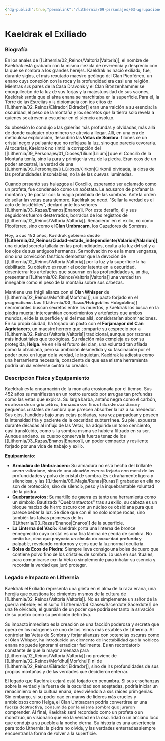 ```yaml
---
{"dg-publish":true,"permalink":"/lithernia/09-personajes/03-agrupaciones/clan-umbracarn-los-cazadores-de-sombras/kaeldrak-el-exiliado/","tags":["[lithernia","personajes","Clan Umbracarn","enano","exiliado","Valtoria"]}
---
```


# Kaeldrak el Exiliado

### Biografía

En los anales de [[Lithernia/02_Reinos/Valtoria\|Valtoria]], el nombre de Kaeldrak está grabado con la misma mezcla de reverencia y desprecio con la que se nombra a los grandes herejes. Kaeldrak no nació exiliado; fue, durante siglos, el más reputado maestro geólogo del Clan Picoférreo, un enano cuya conexión con la roca y la profundidad era casi una religión. Mientras sus pares de la Casa Dravonis y el Clan Bronzenhammer se enorgullecían de la luz de sus forjas y la majestuosidad de sus salones, Kaeldrak sentía que el alma enana se marchitaba en la superficie. Para él, la Torre de las Estrellas y la diplomacia con los elfos de [[Lithernia/02_Reinos/Eldrador\|Eldrador]] eran una traición a su esencia: la oscuridad, el peso de la montaña y los secretos que la tierra solo revela a quienes se atreven a escuchar en el silencio absoluto.

Su obsesión lo condujo a las galerías más profundas y olvidadas, más allá de donde cualquier otro minero se atrevía a llegar. Allí, en una era de meticulosa exploración, descubrió las **Vetas de Sombra**: filones de un cristal negro y pulsante que no reflejaba la luz, sino que parecía devorarla. Al tocarlas, Kaeldrak no sintió la corrupción del [[Lithernia/09_Personajes/01_Dioses/Lilium\|Lilium]] que el Concilio de la Montaña temía, sino la pura y primigenia voz de la piedra. Eran ecos de un poder ancestral, la verdad de una [[Lithernia/09_Personajes/01_Dioses/Cirkon\|Cirkon]] olvidada, la diosa de las profundidades insondables, no la de las cuevas iluminadas.

Cuando presentó sus hallazgos al Concilio, esperando ser aclamado como un profeta, fue condenado como un apóstata. Le acusaron de profanar la montaña y de pactar con la magia prohibida de las sombras. Ante la orden de sellar las vetas para siempre, Kaeldrak se negó. "Sellar la verdad es el acto de los débiles", declaró ante los señores [[Lithernia/03_Razas/Enanos\|Enanos]]. Por este desafío, él y sus seguidores fueron desterrados, borrados de los registros de [[Lithernia/02_Reinos/Valtoria\|Valtoria]]. Renacieron en el exilio, no como Picoférreo, sino como el **Clan Umbracarn**, los Cazadores de Sombras.

Hoy, a sus 452 años, Kaeldrak gobierna desde **[[Lithernia/02_Reinos/Ciudad-estado_independiente/Valarion\|Valarion]]**, una ciudad secreta tallada en las profundidades, oculta a la luz del sol y a los ojos de sus antiguos hermanos. Su motivación no es la mera venganza, sino una convicción fanática: demostrar que la devoción de [[Lithernia/02_Reinos/Valtoria\|Valtoria]] por la luz y la superficie la ha debilitado. Su objetivo es reunir el poder latente en la oscuridad, desenterrar los artefactos que susurran en las profundidades y, un día, presentar a [[Lithernia/02_Reinos/Valtoria\|Valtoria]] una verdad tan innegable como el peso de la montaña sobre sus cabezas.

Mantiene una frágil alianza con el **Clan Whisper** de [[Lithernia/02_Reinos/Mor'dhul\|Mor'dhul]], un pacto forjado en el pragmatismo. Los [[Lithernia/03_Razas/Hobgoblins\|Hobgoblins]] necromantes buscan secretos entre los muertos, y Kaeldrak los busca en la piedra muerta; intercambian conocimientos y artefactos que ambos mundos, el de la superficie y el del más allá, considerarían abominaciones. En su propia ciudad, ha forjado un pacto con el **Forjamayor del Clan Agrietacero**, un maestro herrero que comparte su desprecio por la [[Lithernia/02_Reinos/Valtoria\|Valtoria]] tradicional, aunque por razones más industriales que teológicas. Su relación más compleja es con su protegida, **Helga**. Ve en ella el futuro del clan, una voluntad tan afilada como la obsidiana, pero su ambición desmedida y su fascinación por el poder puro, en lugar de la verdad, le inquietan. Kaeldrak la adiestra como una herramienta necesaria, consciente de que esa misma herramienta podría un día volverse contra su creador.

### Descripción Física y Equipamiento

Kaeldrak es la encarnación de la montaña erosionada por el tiempo. Sus 452 años se manifiestan en un rostro surcado por arrugas tan profundas como las vetas que explora. Su larga barba, antaño negra como el carbón, es ahora de un gris pétreo, trenzada con finos hilos de obsidiana y pequeños cristales de sombra que parecen absorber la luz a su alrededor. Sus ojos, hundidos bajo unas cejas pobladas, rara vez parpadean y poseen la intensidad fría y paciente de la oscuridad subterránea. Su piel, expuesta durante décadas al influjo de las Vetas, ha adquirido un tono ceniciento, casi translúcido, como si la sombra misma se hubiera filtrado en su ser. Aunque anciano, su cuerpo conserva la fuerza tenaz de los [[Lithernia/03_Razas/Enanos\|Enanos]], un poder compacto y resiliente forjado por una vida de trabajo y exilio.

**Equipamiento:**

*   **Armadura de Umbra-acero:** Su armadura no está hecha del brillante acero valtoriano, sino de una aleación oscura forjada con metal de las profundidades y polvo de cristal de sombra. Es extrañamente ligera y silenciosa, y las [[Lithernia/06_Magia/Runas\|Runas]] grabadas en ella no son de protección, sino de silencio, peso y la inquebrantable voluntad de la piedra.
*   **Quebrantavotos:** Su martillo de guerra es tanto una herramienta como un símbolo. Bautizado "Quebrantavotos" tras su exilio, su cabeza es un bloque macizo de hierro oscuro con un núcleo de obsidiana pura que parece beber la luz. Se dice que con él no solo rompe rocas, sino también las falsas promesas de los [[Lithernia/03_Razas/Enanos\|Enanos]] de la superficie.
*   **La Linterna del Vacío:** Kaeldrak porta una linterna de bronce ennegrecido cuyo cristal es una fina lámina de geoda de sombra. No emite luz, sino que proyecta un círculo de oscuridad profunda y palpable, revelando contornos y ecos que la luz normal ocultaría.
*   **Bolsa de Ecos de Piedra:** Siempre lleva consigo una bolsa de cuero que contiene polvo fino de los cristales de sombra. Lo usa en sus rituales, para comunicarse con la Veta o simplemente para inhalar su esencia y recordar la verdad que juró proteger.

### Legado e Impacto en Lithernia

Kaeldrak el Exiliado representa una grieta en el alma de la raza enana, una herejía que cuestiona los cimientos mismos de la cultura de [[Lithernia/02_Reinos/Valtoria\|Valtoria]]. No es simplemente un señor de la guerra rebelde; es el sumo [[Lithernia/04_Clases/Sacerdote\|Sacerdote]] de una fe olvidada, el guardián de un poder que podría ser tanto la salvación de su pueblo como su perdición definitiva.

Su impacto inmediato es la creación de una facción poderosa y secreta que opera en los márgenes de uno de los reinos más estables de Lithernia. Al controlar las Vetas de Sombra y forjar alianzas con potencias oscuras como el Clan Whisper, ha introducido un elemento de inestabilidad que la nobleza enana no puede ignorar ni erradicar fácilmente. Es un recordatorio constante de que la mayor amenaza para [[Lithernia/02_Reinos/Valtoria\|Valtoria]] no proviene de [[Lithernia/02_Reinos/Mor'dhul\|Mor'dhul]] ni de [[Lithernia/02_Reinos/Eldrador\|Eldrador]], sino de las profundidades de sus propias montañas y de las verdades que decidieron enterrar.

El legado que Kaeldrak dejará está forjado en penumbra. Si sus enseñanzas sobre la verdad y la fuerza de la oscuridad son aceptadas, podría iniciar un renacimiento en la cultura enana, devolviéndola a sus raíces primigenias. Sin embargo, si su poder cae en manos de líderes más crueles y ambiciosos como Helga, el Clan Umbracarn podría convertirse en una fuerza destructiva, consumida por la misma sombra que juraron comprender. Al final, Kaeldrak será recordado como un profeta o un monstruo, un visionario que vio la verdad en la oscuridad o un anciano loco que condujo a su pueblo a la noche eterna. Su historia es una advertencia para todo Lithernia: la piedra no olvida, y las verdades enterradas siempre encuentran la forma de volver a la superficie.